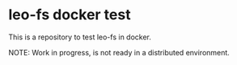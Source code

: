 # leo-fs docker test

This is a repository to test leo-fs in docker.

NOTE: Work in progress, is not ready in a distributed environment.
